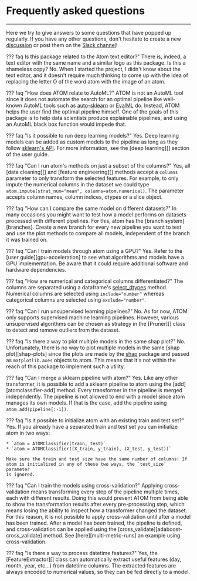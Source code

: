 # Frequently asked questions
----------------------------

Here we try to give answers to some questions that have popped up
regularly. If you have any other questions, don't hesitate to create
a new [discussion](https://github.com/tvdboom/ATOM/discussions) or post
them on the [Slack channel](https://join.slack.com/t/atom-alm7229/shared_invite/zt-upd8uc0z-LL63MzBWxFf5tVWOGCBY5g)! 

??? faq Is this package related to the Atom text editor?"
    There is, indeed, a text editor with the same name and a similar logo as
    this package. Is this a shameless copy? No. When I started the project,
    I didn't know about the text editor, and it doesn't require much thinking
    to come up with the idea of replacing the letter O of the word atom with
    the image of an atom.

??? faq "How does ATOM relate to AutoML?"
    ATOM is not an AutoML tool since it does not automate the search for
    an optimal pipeline like well-known AutoML tools such as
    [auto-sklearn](https://automl.github.io/auto-sklearn/master/) or
    [EvalML](https://evalml.alteryx.com/en/stable/) do. Instead, ATOM helps
    the user find the optimal pipeline himself. One of the goals of this
    package is to help data scientists produce explainable pipelines, and
    using an AutoML black box function would impede that.

??? faq "Is it possible to run deep learning models?"
    Yes. Deep learning models can be added as custom models to the pipeline
    as long as they follow [sklearn's API](https://scikit-learn.org/stable/developers/contributing.html#apis-of-scikit-learn-objects).
    For more information, see the [deep learning][] section of the user guide.

??? faq "Can I run atom's methods on just a subset of the columns?"
    Yes, all [data cleaning][] and [feature engineering][] methods accept a
    `columns` parameter to only transform the selected features. For example,
    to only impute the numerical columns in the dataset we could type
    `atom.impute(strat_num="mean", columns=atom.numerical)`. The parameter
    accepts column names, column indices, dtypes or a slice object.

??? faq "How can I compare the same model on different datasets?"
    In many occasions you might want to test how a model performs on datasets
    processed with different pipelines. For this, atom has the [branch system]
    [branches]. Create a new branch for every new pipeline you want to test
    and use the plot methods to compare all models, independent of the branch
    it was trained on.

??? faq "Can I train models through atom using a GPU?"
    Yes. Refer to the [user guide][gpu-acceleration] to see what algorithms
    and models have a GPU implementation. Be aware that it could require
    additional software and hardware dependencies.

??? faq "How are numerical and categorical columns differentiated?"
    The columns are separated using a dataframe's [select_dtypes](https://pandas.pydata.org/pandas-docs/stable/reference/api/pandas.DataFrame.select_dtypes.html)
    method. Numerical columns are selected using `include="number"`
    whereas categorical columns are selected using `exclude="number"`.

??? faq "Can I run unsupervised learning pipelines?"
    No. As for now, ATOM only supports supervised machine learning pipelines.
    However, various unsupervised algorithms can be chosen as strategy in the
    [Pruner][] class to detect and remove outliers from the dataset.

??? faq "Is there a way to plot multiple models in the same shap plot?"
    No. Unfortunately, there is no way to plot multiple models in the same
    [shap plot][shap-plots] since the plots are made by the [shap](https://github.com/slundberg/shap)
    package and passed as `matplotlib.axes` objects to atom. This means
    that it's not within the reach of this package to implement such a
    utility.

??? faq "Can I merge a sklearn pipeline with atom?"
    Yes. Like any other transformer, it is possible to add a sklearn
    pipeline to atom using the [add][atomclassifier-add] method. Every
    transformer in the pipeline is merged independently. The pipeline is
    not allowed to end with a model since atom manages its own models.
    If that is the case, add the pipeline using `atom.add(pipeline[:-1])`.

??? faq "Is it possible to initialize atom with an existing train and test set?"
    Yes. If you already have a separated train and test set you can
    initialize atom in two ways:

    * `atom = ATOMClassifier(train, test)`
    * `atom = ATOMClassifier((X_train, y_train), (X_test, y_test))`

    Make sure the train and test size have the same number of columns! If
    atom is initialized in any of these two ways, the `test_size` parameter
    is ignored.

??? faq "Can I train the models using cross-validation?"
    Applying cross-validation means transforming every step of the pipeline
    multiple times, each with different results. Doing this would prevent
    ATOM from being able to show the transformation results after every
    pre-processing step, which means losing the ability to inspect how a
    transformer changed the dataset. For this reason, it is not possible to
    apply cross-validation until after a model has been trained. After a
    model has been trained, the pipeline is defined, and cross-validation
    can be applied using the [cross_validate][adaboost-cross_validate]
    method. See [here][multi-metric-runs] an example using cross-validation.

??? faq "Is there a way to process datetime features?"
    Yes, the [FeatureExtractor][] class can automatically extract useful
    features (day, month, year, etc...) from datetime columns. The extracted
    features are always encoded to numerical values, so they can be fed
    directly to a model.
